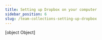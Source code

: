 ```yaml
---
title: Setting up Dropbox on your computer
sidebar_position: 6
slug: /team-collections-setting-up-dropbox
---
```



[object Object]
